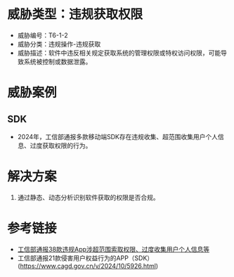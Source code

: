 # 威胁类型：违规获取权限
- 威胁编号：T6-1-2
- 威胁分类：违规操作-违规获取
- 威胁描述：软件中违反相关规定获取系统的管理权限或特权访问权限，可能导致系统被控制或数据泄露。

# 威胁案例
## SDK
- 2024年，工信部通报多款移动端SDK存在违规收集、超范围收集用户个人信息、过度获取权限的行为。

# 解决方案
1. 通过静态、动态分析识别软件获取的权限是否合规。

# 参考链接
- [工信部通报38款违规App涉超范围索取权限、过度收集用户个人信息等](http://finance.people.com.cn/n1/2021/1103/c1004-32272775.html)
- 工信部通报21款侵害用户权益行为的APP（SDK）(https://www.cagd.gov.cn/v/2024/10/5926.html)